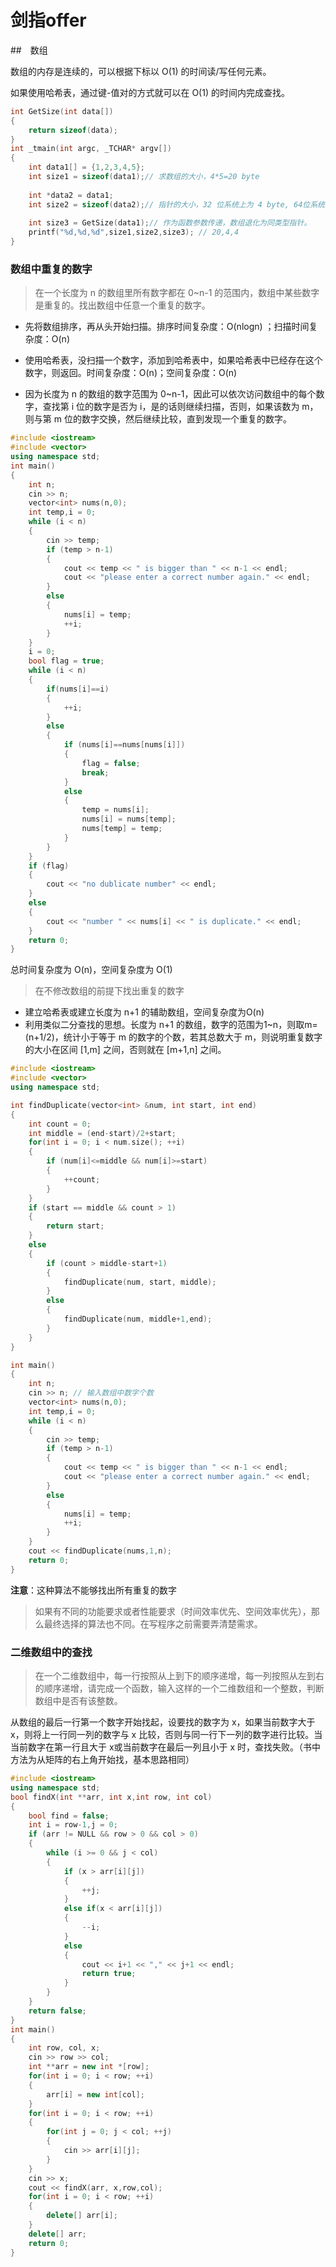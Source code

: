 # 剑指offer

##　数组

数组的内存是连续的，可以根据下标以 O(1) 的时间读/写任何元素。

如果使用哈希表，通过键-值对的方式就可以在 O(1) 的时间内完成查找。

```C++
int GetSize(int data[])
{
    return sizeof(data);
}
int _tmain(int argc, _TCHAR* argv[])
{
    int data1[] = {1,2,3,4,5};
    int size1 = sizeof(data1);// 求数组的大小，4*5=20 byte
    
    int *data2 = data1;
    int size2 = sizeof(data2);// 指针的大小，32 位系统上为 4 byte, 64位系统上为 8 byte
        
    int size3 = GetSize(data1);// 作为函数参数传递，数组退化为同类型指针。
    printf("%d,%d,%d",size1,size2,size3); // 20,4,4
}
```

### 数组中重复的数字

> 在一个长度为 n 的数组里所有数字都在 0~n-1 的范围内，数组中某些数字是重复的。找出数组中任意一个重复的数字。

- 先将数组排序，再从头开始扫描。排序时间复杂度：O(nlogn) ；扫描时间复杂度：O(n)

- 使用哈希表，没扫描一个数字，添加到哈希表中，如果哈希表中已经存在这个数字，则返回。时间复杂度：O(n)；空间复杂度：O(n)

- 因为长度为 n 的数组的数字范围为 0~n-1，因此可以依次访问数组中的每个数字，查找第 i 位的数字是否为 i，是的话则继续扫描，否则，如果该数为 m，则与第 m 位的数字交换，然后继续比较，直到发现一个重复的数字。

```C++
#include <iostream>
#include <vector>
using namespace std;
int main()
{
	int n;
	cin >> n;
	vector<int> nums(n,0);
	int temp,i = 0;
	while (i < n)
	{
		cin >> temp;
		if (temp > n-1)
		{
			cout << temp << " is bigger than " << n-1 << endl; 
			cout << "please enter a correct number again." << endl;
		}
		else
		{
			nums[i] = temp;
			++i;
		}
	}
	i = 0;
	bool flag = true;
	while (i < n)
	{
		if(nums[i]==i)
		{
			++i;
		}
		else
		{
			if (nums[i]==nums[nums[i]])
			{
				flag = false;
				break;
			}
			else
			{
				temp = nums[i];
				nums[i] = nums[temp];
				nums[temp] = temp;
			} 
		}
	}
	if (flag)
	{
		cout << "no dublicate number" << endl;
	}
	else
	{
		cout << "number " << nums[i] << " is duplicate." << endl;
	}
	return 0; 
}
```
总时间复杂度为 O(n)，空间复杂度为 O(1)

> 在不修改数组的前提下找出重复的数字

- 建立哈希表或建立长度为 n+1 的辅助数组，空间复杂度为O(n)
- 利用类似二分查找的思想。长度为 n+1 的数组，数字的范围为1~n，则取m=(n+1/2)，统计小于等于 m 的数字的个数，若其总数大于 m，则说明重复数字的大小在区间 [1,m] 之间，否则就在 [m+1,n] 之间。

```C++
#include <iostream>
#include <vector>
using namespace std;

int findDuplicate(vector<int> &num, int start, int end)
{
	int count = 0;
	int middle = (end-start)/2+start;
	for(int i = 0; i < num.size(); ++i)
	{
		if (num[i]<=middle && num[i]>=start)
		{
			++count;
		}
	}
	if (start == middle && count > 1)
	{
		return start;
	}
	else
	{
		if (count > middle-start+1)
		{
			findDuplicate(num, start, middle);
		}
		else
		{
			findDuplicate(num, middle+1,end);
		}
	}
}

int main() 
{
	int n;
	cin >> n; // 输入数组中数字个数
	vector<int> nums(n,0);
	int temp,i = 0;
	while (i < n)
	{
		cin >> temp;
		if (temp > n-1)
		{
			cout << temp << " is bigger than " << n-1 << endl; 
			cout << "please enter a correct number again." << endl;
		}
		else
		{
			nums[i] = temp;
			++i;
		}
	}
	cout << findDuplicate(nums,1,n);
	return 0;
}
```

**注意**：这种算法不能够找出所有重复的数字

> 如果有不同的功能要求或者性能要求（时间效率优先、空间效率优先），那么最终选择的算法也不同。在写程序之前需要弄清楚需求。



### 二维数组中的查找

> 在一个二维数组中，每一行按照从上到下的顺序递增，每一列按照从左到右的顺序递增，请完成一个函数，输入这样的一个二维数组和一个整数，判断数组中是否有该整数。

从数组的最后一行第一个数字开始找起，设要找的数字为 x，如果当前数字大于 x，则将上一行同一列的数字与 x 比较，否则与同一行下一列的数字进行比较。当当前数字在第一行且大于 x或当前数字在最后一列且小于 x 时，查找失败。（书中方法为从矩阵的右上角开始找，基本思路相同）

```C++
#include <iostream>
using namespace std;
bool findX(int **arr, int x,int row, int col)
{
	bool find = false;
	int i = row-1,j = 0;
	if (arr != NULL && row > 0 && col > 0)
	{
		while (i >= 0 && j < col)
		{
			if (x > arr[i][j])
			{
				++j;
			}
			else if(x < arr[i][j])
			{
				--i;
			}
			else
			{
				cout << i+1 << "," << j+1 << endl;
				return true;
			}
		}
	}
	return false;
}
int main()
{
	int row, col, x;
	cin >> row >> col;
	int **arr = new int *[row];
	for(int i = 0; i < row; ++i)
	{
		arr[i] = new int[col];
	}
	for(int i = 0; i < row; ++i)
	{
		for(int j = 0; j < col; ++j)
		{
			cin >> arr[i][j];
		}
	}
	cin >> x;
	cout << findX(arr, x,row,col);
	for(int i = 0; i < row; ++i)
	{
		delete[] arr[i];
	}
	delete[] arr;
	return 0;
}
```

